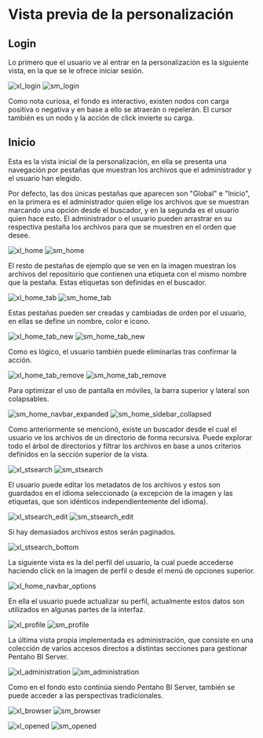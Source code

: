 # Vista previa de la personalización

## Login

Lo primero que el usuario ve al entrar en la personalización es la siguiente vista, en la que se le
ofrece iniciar sesión.

![xl_login] ![sm_login]

Como nota curiosa, el fondo es interactivo, existen nodos con carga positiva o negativa y en base
a ello se atraerán o repelerán. El cursor también es un nodo y la acción de click invierte su carga.

## Inicio

Esta es la vista inicial de la personalización, en ella se presenta una navegación por pestañas que
muestran los archivos que el administrador y el usuario han elegido.

Por defecto, las dos únicas pestañas que aparecen son "Global" e "Inicio", en la primera es el
administrador quien elige los archivos que se muestran marcando una opción desde el buscador, y en
la segunda es el usuario quien hace esto. El administrador o el usuario pueden arrastrar en su
respectiva pestaña los archivos para que se muestren en el orden que desee.

![xl_home] ![sm_home]

El resto de pestañas de ejemplo que se ven en la imagen muestran los archivos del repositorio que
contienen una etiqueta con el mismo nombre que la pestaña. Estas etiquetas son definidas en el
buscador.

![xl_home_tab] ![sm_home_tab]

Estas pestañas pueden ser creadas y cambiadas de orden por el usuario, en ellas se define un nombre,
color e icono.

![xl_home_tab_new] ![sm_home_tab_new]

Como es lógico, el usuario también puede eliminarlas tras confirmar la acción.

![xl_home_tab_remove] ![sm_home_tab_remove]

Para optimizar el uso de pantalla en móviles, la barra superior y lateral son colapsables.

![sm_home_navbar_expanded] ![sm_home_sidebar_collapsed]

Como anteriormente se mencionó, existe un buscador desde el cual el usuario ve los archivos de un
directorio de forma recursiva. Puede explorar todo el árbol de directorios y filtrar los archivos en
base a unos criterios definidos en la sección superior de la vista.

![xl_stsearch] ![sm_stsearch]

El usuario puede editar los metadatos de los archivos y estos son guardados en el idioma
seleccionado (a excepción de la imagen y las etiquetas, que son idénticos independientemente del
idioma).

![xl_stsearch_edit] ![sm_stsearch_edit]

Si hay demasiados archivos estos serán paginados.

![xl_stsearch_bottom]

La siguiente vista es la del perfil del usuario, la cual puede accederse haciendo click en la imagen
de perfil o desde el menú de opciones superior.

![xl_home_navbar_options]

En ella el usuario puede actualizar su perfil, actualmente estos datos son utilizados en algunas
partes de la interfaz.

![xl_profile] ![sm_profile]

La última vista propia implementada es administración, que consiste en una colección de varios
accesos directos a distintas secciones para gestionar Pentaho BI Server.

![xl_administration] ![sm_administration]

Como en el fondo esto continúa siendo Pentaho BI Server, también se puede acceder a las perspectivas
tradicionales.

![xl_browser] ![sm_browser]

![xl_opened] ![sm_opened]

[sm_administration]: ./screenshots/sm_administration.png (Administración \(móvil\))
[sm_browser]: ./screenshots/sm_browser.png (Perspectiva de explorador \(móvil\))
[sm_home_navbar_expanded]: ./screenshots/sm_home_navbar_expanded.png (Menú superior expandido \(móvil\))
[sm_home_sidebar_collapsed]: ./screenshots/sm_home_sidebar_collapsed.png (Menú lateral colapsado \(móvil\))
[sm_home_tab_new]: ./screenshots/sm_home_tab_new.png (Crear pestaña de inicio \(móvil\))
[sm_home_tab_remove]: ./screenshots/sm_home_tab_remove.png (Eliminar pestaña de inicio \(móvil\))
[sm_home_tab]: ./screenshots/sm_home_tab.png (Pestaña de inicio \(móvil\))
[sm_home]: ./screenshots/sm_home.png (Inicio \(móvil\))
[sm_login]: ./screenshots/sm_login.png (Login \(móvil\))
[sm_opened]: ./screenshots/sm_opened.png (Perspectiva de abiertos \(móvil\))
[sm_profile]: ./screenshots/sm_profile.png (Perfil \(móvil\))
[sm_stsearch_edit]: ./screenshots/sm_stsearch_edit.png (Edición de STSearch \(móvil\))
[sm_stsearch]: ./screenshots/sm_stsearch.png (STSearch \(móvil\))
[xl_administration]: ./screenshots/xl_administration.png (Administración \(escritorio\))
[xl_browser]: ./screenshots/xl_browser.png (Perspectiva de explorador \(escritorio\))
[xl_home_navbar_options]: ./screenshots/xl_home_navbar_options.png (Opciones del menú superior \(escritorio\))
[xl_home_tab_new]: ./screenshots/xl_home_tab_new.png (Crear pestaña de inicio \(escritorio\))
[xl_home_tab_remove]: ./screenshots/xl_home_tab_remove.png (Eliminar pestaña de inicio \(escritorio\))
[xl_home_tab]: ./screenshots/xl_home_tab.png (Pestaña de inicio \(escritorio\))
[xl_home]: ./screenshots/xl_home.png (Inicio \(escritorio\))
[xl_login]: ./screenshots/xl_login.png (Login \(escritorio\))
[xl_opened]: ./screenshots/xl_opened.png (Perspectiva de abiertos \(escritorio\))
[xl_profile]: ./screenshots/xl_profile.png (Perfil \(escritorio\))
[xl_stsearch_bottom]: ./screenshots/xl_stsearch_bottom.png (Paginación de STSearch \(escritorio\))
[xl_stsearch_edit]: ./screenshots/xl_stsearch_edit.png (Edición de STSearch \(escritorio\))
[xl_stsearch]: ./screenshots/xl_stsearch.png (STSearch \(escritorio\))
